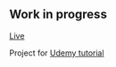 ## Work in progress
 [Live](https://0zra.github.io/react-redux-firebase/#/)

Project for [Udemy tutorial](https://www.udemy.com/react-front-to-back/)
